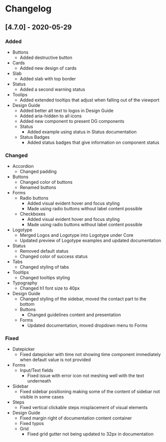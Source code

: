 # Changelog

## [4.7.0] - 2020-05-29

### Added
- Buttons
  - Added destructive button
- Cards
  - Added new design of cards
- Slab
  - Added slab with top border
- Status
  - Added a second warning status
- Toolips
  - Added extended tooltips that adjust when falling out of the viewport
- Design Guide
  - Added better alt text to logos in Design Guide
  - Added aria-hidden to all icons
  - Added new component to present DG components
  - Status
    - Added example using status in Status documentation
  - Status Badges
    - Added status badges that give information on component status

### Changed
- Accordion
  - Changed padding
- Buttons
  - Changed color of buttons
  - Renamed buttons
- Forms
  - Radio buttons
    - Added visual evident hover and focus styling
    - Made using radio buttons without label content possible
  - Checkboxes
    - Added visual evident hover and focus styling
    - Made using radio buttons without label content possible
- Logotype
  - Merged Logos and Logotype into Logotype under Core
  - Updated preview of Logotype examples and updated documentation
- Status
  - Removed default status
  - Changed color of success status
- Tabs
  - Changed styling of tabs
- Tooltips
  - Changed tooltips styling
- Typography
  - Changed h1 font size to 40px
- Design Guide
  - Changed styling of the sidebar, moved the contact part to the bottom
  - Buttons
    - Changed guidelines content and presentation
  - Forms
    - Updated documentation, moved dropdown menu to Forms

### Fixed
- Datepicker
  - Fixed datepicker with time not showing time component immediately when default value is not provided
- Forms 
  - Input/Text fields
    - Fixed issue with error icon not meshing well with the text underneath
- Sidebar
  - Fixed sidebar positioning making some of the content of sidebar not visible in some cases
- Steps
  - Fixed vertical clickable steps misplacement of visual elements
- Design Guide
  - Fixed margin right of documentation content container
  - Fixed typos
  - Grid
    - Fixed grid gutter not being updated to 32px in documentation